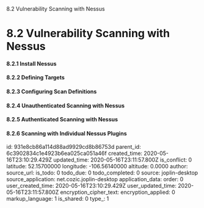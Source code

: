 8.2 Vulnerability Scanning with Nessus

# 8.2 Vulnerability Scanning with Nessus
#### 8.2.1 Install Nessus
#### 8.2.2 Defining Targets
#### 8.2.3 Configuring Scan Definitions
#### 8.2.4 Unauthenticated Scanning with Nessus
#### 8.2.5 Authenticated Scanning with Nessus
#### 8.2.6 Scanning with Individual Nessus Plugins

id: 931e8cb86a114d88ad9929cd8b86753d
parent_id: 6c3902834c1e4923b6ea025ca051a46f
created_time: 2020-05-16T23:10:29.429Z
updated_time: 2020-05-16T23:11:57.800Z
is_conflict: 0
latitude: 52.15700000
longitude: -106.56140000
altitude: 0.0000
author: 
source_url: 
is_todo: 0
todo_due: 0
todo_completed: 0
source: joplin-desktop
source_application: net.cozic.joplin-desktop
application_data: 
order: 0
user_created_time: 2020-05-16T23:10:29.429Z
user_updated_time: 2020-05-16T23:11:57.800Z
encryption_cipher_text: 
encryption_applied: 0
markup_language: 1
is_shared: 0
type_: 1